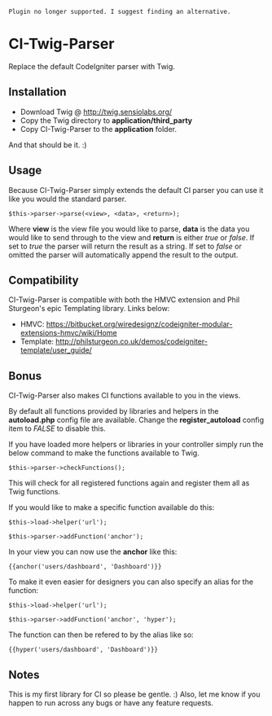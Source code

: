 ```
Plugin no longer supported. I suggest finding an alternative.
```

CI-Twig-Parser
==============

Replace the default CodeIgniter parser with Twig.

Installation
------------
+ Download Twig @ http://twig.sensiolabs.org/
+ Copy the Twig directory to **application/third_party**
+ Copy CI-Twig-Parser to the **application** folder.

And that should be it. :)

Usage
-----
Because CI-Twig-Parser simply extends the default CI parser you can use it like you would the standard parser.

```$this->parser->parse(<view>, <data>, <return>);```

Where **view** is the view file you would like to parse, **data** is the data you would like to send through to the view and **return** is either *true* or *false*. If set to *true* the parser will return the result as a string. If set to *false* or omitted the parser will automatically append the result to the output.

Compatibility
-------------
CI-Twig-Parser is compatible with both the HMVC extension and Phil Sturgeon's epic Templating library. Links below:
+ HMVC: https://bitbucket.org/wiredesignz/codeigniter-modular-extensions-hmvc/wiki/Home
+ Template: http://philsturgeon.co.uk/demos/codeigniter-template/user_guide/

Bonus
-----
CI-Twig-Parser also makes CI functions available to you in the views.

By default all functions provided by libraries and helpers in the **autoload.php** config file are available. Change the **register_autoload** config item to *FALSE* to disable this.

If you have loaded more helpers or libraries in your controller simply run the below command to make the functions available to Twig.
```
$this->parser->checkFunctions();
```
This will check for all registered functions again and register them all as Twig functions.

If you would like to make a specific function available do this:
```
$this->load->helper('url');

$this->parser->addFunction('anchor');
```
In your view you can now use the **anchor** like this:
```
{{anchor('users/dashboard', 'Dashboard')}}
```
To make it even easier for designers you can also specify an alias for the function:
```
$this->load->helper('url');

$this->parser->addFunction('anchor', 'hyper');
```
The function can then be refered to by the alias like so:
```
{{hyper('users/dashboard', 'Dashboard')}}
```

Notes
-----
This is my first library for CI so please be gentle. :) Also, let me know if you happen to run across any bugs or have any feature requests.
